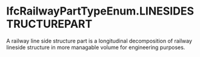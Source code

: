 IfcRailwayPartTypeEnum.LINESIDESTRUCTUREPART
============================================
A railway line side structure part is a longitudinal decomposition of railway
lineside structure in more managable volume for engineering purposes.  


